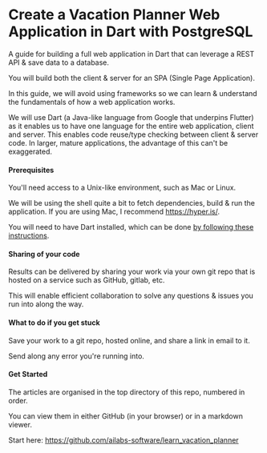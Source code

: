 # Create a Vacation Planner Web Application in Dart with PostgreSQL
A guide for building a full web application in Dart that can leverage a REST API & save data to a database.

You will build both the client & server for an SPA (Single Page Application).

In this guide, we will avoid using frameworks so we can learn & understand the fundamentals of how a web application works.

We will use Dart (a Java-like language from Google that underpins Flutter) as it enables us to have one language for the entire web application, client and server. This enables code reuse/type checking between client & server code. In larger, mature applications, the advantage of this can't be exaggerated.

#### Prerequisites

You'll need access to a Unix-like environment, such as Mac or Linux.

We will be using the shell quite a bit to fetch dependencies, build & run the application. If you are using Mac, I recommend https://hyper.is/.

You will need to have Dart installed, which can be done [by following these instructions](https://github.com/ailabs-software/learn_vacation_planner/blob/main/install_dart.md).

#### Sharing of your code

Results can be delivered by sharing your work via your own git repo that is hosted on a service such as GitHub, gitlab, etc.

This will enable efficient collaboration to solve any questions & issues you run into along the way.

#### What to do if you get stuck

Save your work to a git repo, hosted online, and share a link in email to it.

Send along any error you're running into.



#### Get Started

The articles are organised in the top directory of this repo, numbered in order.

You can view them in either GitHub (in your browser) or in a markdown viewer.

Start here: https://github.com/ailabs-software/learn_vacation_planner

